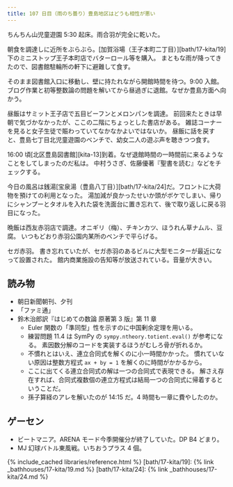 ```yaml
---
title: 107 日目（雨のち曇り）豊島地区はどうも相性が悪い
---
```


ちんちん山児童遊園 5:30 起床。雨合羽が完全に乾いた。

朝食を調達しに近所をぶらぶら。[加賀浴場（王子本町二丁目）][bath/17-kita/19]下のミニストップ王子本町店でバターロール等を購入。
まともな雨が降ってきたので、図書館駐輪所の軒下に避難して食す。

そのまま図書館入口に移動し、壁に持たれながら開館時間を待つ。9:00 入館。
ブログ作業と初等整数論の問題を解いてから昼過ぎに退館。なぜか豊島方面へ向かう。

昼飯はサミット王子店で五目ビーフンとメロンパンを調達。
前回来たときは早朝で気づかなかったが、ここの二階にちょっとした書店がある。
雑誌コーナーを見ると女子生徒で賑わっていてなかなかよいではないか。
昼飯に話を戻すと、豊島七丁目北児童遊園のベンチで、幼女二人の遊ぶ声を聴きつつ食す。

16:00 頃[北区豊島図書館][kita-13]到着。なぜ退館時間の一時間前に来るようなことをしてしまったのだ私は。
中村うさぎ、佐藤優著『聖書を読む』などをチェックする。

今日の風呂は銭湯[宝泉湯（豊島八丁目）][bath/17-kita/24]だ。フロントに大荷物を預けての利用となった。
湯加減が良かったせいか頭がボケでしまい、帰りにシャンプーとタオルを入れた袋を洗面台に置き忘れて、後で取り返しに戻る羽目になった。

晩飯は西友赤羽店で調達。オニギリ（梅）、チキンカツ、ほうれん草ナムル、豆腐。
いつもどおり赤羽公園内某所のベンチで平らげる。

セガ赤羽。
書き忘れていたが、セガ赤羽のあるビルに大型モニターが最近になって設置された。
館内商業施設の告知等が放送されている。音量が大きい。

## 読み物

* 朝日新聞朝刊、夕刊
* 「ファミ通」
* 鈴木治郎訳『はじめての数論 原著第 3 版』第 11 章
  * Euler 関数の「準同型」性を示すのに中国剰余定理を用いる。
  * 練習問題 11.4 は SymPy の `sympy.ntheory.totient.eval()` が参考になる。
    素因数分解のコードを実装するほうがむしろ骨が折れるか。
  * 不慣れとはいえ、連立合同式を解くのに小一時間かかった。
    慣れていない原因は整数方程式 `ax + by = 1` を解くのに時間がかかるから。
  * ここに出てくる連立合同式の解は一つの合同式で表現できる。
    解さえ存在すれば、合同式複数個の連立方程式は結局一つの合同式に帰着するということだ。
  * 孫子算経のアレを解いたのが 14:15 だ。4 時間も一章に費やしたのか。

## ゲーセン

* ビートマニア。ARENA モード今季開催分が終了していた。DP B4 どまり。
* MJ 幻球バトル東風戦。いちおうプラス 4 個。

{% include_cached libraries/reference.html %}
[bath/17-kita/19]: {% link _bathhouses/17-kita/19.md %}
[bath/17-kita/24]: {% link _bathhouses/17-kita/24.md %}
